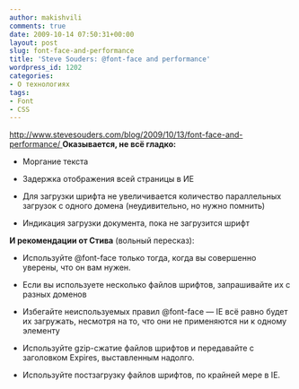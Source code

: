 ```yaml
---
author: makishvili
comments: true
date: 2009-10-14 07:50:31+00:00
layout: post
slug: font-face-and-performance
title: 'Steve Souders: @font-face and performance'
wordpress_id: 1202
categories:
- О технологиях
tags:
- Font
- СSS
---
```


[http://www.stevesouders.com/blog/2009/10/13/font-face-and-performance/
](http://www.stevesouders.com/blog/2009/10/13/font-face-and-performance/)
**Оказывается, не всё гладко:**




  * Моргание текста


  * Задержка отображения всей страницы в ИЕ


  * Для загрузки шрифта не увеличивается количество параллельных загрузок с одного домена (неудивительно, но нужно помнить)


  * Индикация загрузки документа, пока не загрузится шрифт





**И рекомендации от Стива** (вольный пересказ):



	
  * Используйте @font-face только тогда, когда вы совершенно уверены, что он вам нужен.


	
  * Если вы используете несколько файлов шрифтов, запрашивайте их с разных доменов


	
  * Избегайте неиспользуемых правил @font-face —  IE всё равно будет их загружать, несмотря на то, что они не применяются ни к одному элементу


	
  * Используйте gzip-сжатие файлов шрифтов и передавайте с заголовком Expires, выставленным надолго.


	
  * Используйте постзагрузку файлов шрифтов, по крайней мере в IE.



